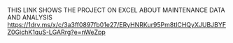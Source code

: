 THIS LINK SHOWS THE PROJECT ON EXCEL ABOUT MAINTENANCE DATA AND ANALYSIS 
https://1drv.ms/x/c/3a3ff0897fb01e27/ERyHNRKur95Pm8tICHQyXJUBJBYFZ0GichK1quS-LGARrg?e=nWeZpp

